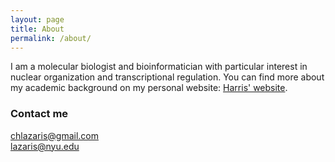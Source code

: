 ```yaml
---
layout: page
title: About
permalink: /about/
---
```


I am a molecular biologist and bioinformatician with particular interest in nuclear organization and transcriptional regulation. You can find more about my academic background on my personal website: [Harris' website](https://chlazaris.strikingly.com).

### Contact me

[chlazaris@gmail.com](mailto:chlazaris@gmail.com)  
[lazaris@nyu.edu](mailto:lazaris@nyu.edu)
